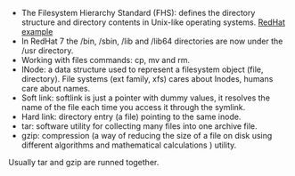 - The Filesystem Hierarchy Standard (FHS): defines the directory structure and directory contents in Unix-like operating systems. [RedHat example](https://access.redhat.com/documentation/en-US/Red_Hat_Enterprise_Linux/3/html/Reference_Guide/s1-filesystem-fhs.html)
- In RedHat 7 the /bin, /sbin, /lib and /lib64 directories are now under the /usr directory. 
- Working with files commands: cp, mv and rm.
- INode: a data structure used to represent a filesystem object (file, directory). File systems (ext family, xfs) cares about Inodes, humans care about names. 
- Soft link: softlink is just a pointer with dummy values, it resolves the name of the file each time you access it through the symlink.
- Hard link: directory entry (a file) pointing to the same inode.
- tar: software utility for collecting many files into one archive file.
- gzip: compression (a way of reducing the size of a file on disk using different algorithms and mathematical calculations ) utility.

Usually tar and gzip are runned together.
